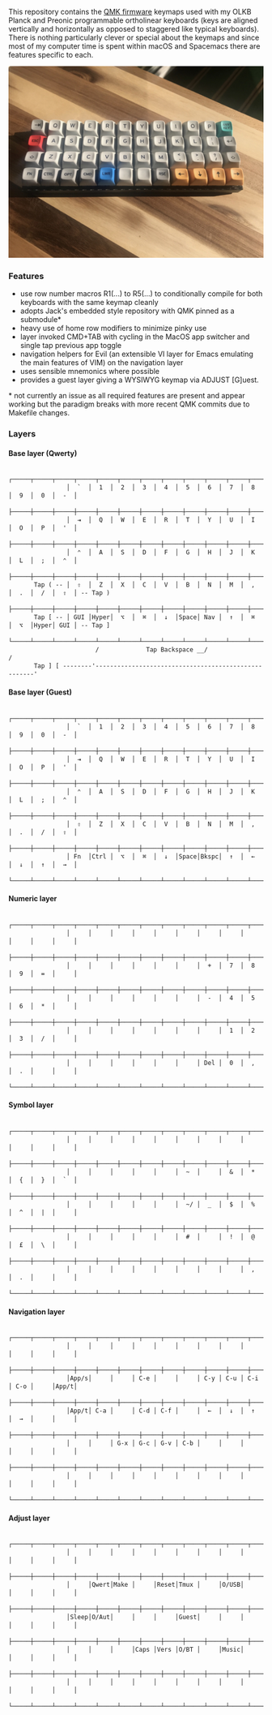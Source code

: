 This repository contains the [QMK firmware](https://github.com/qmk/qmk_firmware) keymaps used with my OLKB Planck and Preonic programmable ortholinear keyboards (keys are aligned vertically and horizontally as opposed to staggered like typical keyboards).  There is nothing particularly clever or special about the keymaps and since most of my computer time is spent within macOS and Spacemacs there are features specific to each. 

![Lo-pro Planck with MT3 /dev/tty keycaps photo](/planck.jpeg)

### Features

- use row number macros R1(...) to R5(...) to conditionally compile for both keyboards with the same keymap cleanly
- adopts Jack's embedded style repository with QMK pinned as a submodule*
- heavy use of home row modifiers to minimize pinky use
- layer invoked CMD+TAB with cycling in the MacOS app switcher and single tap previous app toggle
- navigation helpers for Evil (an extensible VI layer for Emacs emulating the main features of VIM) on the navigation layer
- uses sensible mnemonics where possible
- provides a guest layer giving a WYSIWYG keymap via ADJUST [G]uest.

&ast; not currently an issue as all required features are present and appear working but the paradigm breaks with more recent QMK commits due to Makefile changes.

### Layers

#### Base layer (Qwerty)
```
                ┌─────┬─────┬─────┬─────┬─────┬─────┬─────┬─────┬─────┬─────┬─────┬─────┐
                │  `  │  1  │  2  │  3  │  4  │  5  │  6  │  7  │  8  │  9  │  0  │  -  │
                ├─────┼─────┼─────┼─────┼─────┼─────┼─────┼─────┼─────┼─────┼─────┼─────┤
                │  ⇥  │  Q  │  W  │  E  │  R  │  T  │  Y  │  U  │  I  │  O  │  P  │  '  │
                ├─────┼─────┼─────┼─────┼─────┼─────┼─────┼─────┼─────┼─────┼─────┼─────┤
                │  ⌃  │  A  │  S  │  D  │  F  │  G  │  H  │  J  │  K  │  L  │  ;  │  ⌃  │
                ├─────┼─────┼─────┼─────┼─────┼─────┼─────┼─────┼─────┼─────┼─────┼─────┤
       Tap ( -- │  ⇧  │  Z  │  X  │  C  │  V  │  B  │  N  │  M  │  ,  │  .  │  /  │  ⇧  │ -- Tap )
                ├─────┼─────┼─────┼─────┼─────┼─────┼─────┼─────┼─────┼─────┼─────┼─────┤
       Tap [ -- │ GUI │Hyper│  ⌥  │  ⌘  │  ↓  │Space│ Nav │  ↑  │  ⌘  │  ⌥  │Hyper│ GUI │ -- Tap ]
                └─────┴─────┴─────┴─────┴─────┴─────┴─────┴─────┴─────┴─────┴─────┴─────┘
                        /             Tap Backspace __/                       /
       Tap ] [ --------'-----------------------------------------------------'
```

#### Base layer (Guest)
```
                ┌─────┬─────┬─────┬─────┬─────┬─────┬─────┬─────┬─────┬─────┬─────┬─────┐
                │  `  │  1  │  2  │  3  │  4  │  5  │  6  │  7  │  8  │  9  │  0  │  -  │
                ├─────┼─────┼─────┼─────┼─────┼─────┼─────┼─────┼─────┼─────┼─────┼─────┤
                │  ⇥  │  Q  │  W  │  E  │  R  │  T  │  Y  │  U  │  I  │  O  │  P  │  '  │
                ├─────┼─────┼─────┼─────┼─────┼─────┼─────┼─────┼─────┼─────┼─────┼─────┤
                │  ⌃  │  A  │  S  │  D  │  F  │  G  │  H  │  J  │  K  │  L  │  ;  │  ⌃  │
                ├─────┼─────┼─────┼─────┼─────┼─────┼─────┼─────┼─────┼─────┼─────┼─────┤
                │  ⇧  │  Z  │  X  │  C  │  V  │  B  │  N  │  M  │  ,  │  .  │  /  │  ⇧  │
                ├─────┼─────┼─────┼─────┼─────┼─────┼─────┼─────┼─────┼─────┼─────┼─────┤
                │ Fn  │Ctrl │  ⌥  │  ⌘  │  ↓  │Space│Bkspc│  ↑  │  ←  │  ↓  │  ↑  │  →  │
                └─────┴─────┴─────┴─────┴─────┴─────┴─────┴─────┴─────┴─────┴─────┴─────┘
```

#### Numeric layer
```
                ┌─────┬─────┬─────┬─────┬─────┬─────┬─────┬─────┬─────┬─────┬─────┬─────┐
                │     │     │     │     │     │     │     │     │     │     │     │     │
                ├─────┼─────┼─────┼─────┼─────┼─────┼─────┼─────┼─────┼─────┼─────┼─────┤
                │     │     │     │     │     │     │  +  │  7  │  8  │  9  │  =  │     │
                ├─────┼─────┼─────┼─────┼─────┼─────┼─────┼─────┼─────┼─────┼─────┼─────┤
                │     │     │     │     │     │     │  -  │  4  │  5  │  6  │  *  │     │
                ├─────┼─────┼─────┼─────┼─────┼─────┼─────┼─────┼─────┼─────┼─────┼─────┤
                │     │     │     │     │     │     │     │  1  │  2  │  3  │  /  │     │
                ├─────┼─────┼─────┼─────┼─────┼─────┼─────┼─────┼─────┼─────┼─────┼─────┤
                │     │     │     │     │     │     │ Del │  0  │  ,  │  .  │     │     │
                └─────┴─────┴─────┴─────┴─────┴─────┴─────┴─────┴─────┴─────┴─────┴─────┘
```

#### Symbol layer
```
                ┌─────┬─────┬─────┬─────┬─────┬─────┬─────┬─────┬─────┬─────┬─────┬─────┐
                │     │     │     │     │     │     │     │     │     │     │     │     │
                ├─────┼─────┼─────┼─────┼─────┼─────┼─────┼─────┼─────┼─────┼─────┼─────┤
                │     │     │     │     │     │  ~  │     │  &  │  *  │  {  │  }  │  `  │
                ├─────┼─────┼─────┼─────┼─────┼─────┼─────┼─────┼─────┼─────┼─────┼─────┤
                │     │     │     │     │     │  ~/ │  _  │  $  │  %  │  ^  │  |  │     │
                ├─────┼─────┼─────┼─────┼─────┼─────┼─────┼─────┼─────┼─────┼─────┼─────┤
                │     │     │     │     │     │  #  │     │  !  │  @  │  £  │  \  │     │
                ├─────┼─────┼─────┼─────┼─────┼─────┼─────┼─────┼─────┼─────┼─────┼─────┤
                │     │     │     │     │     │     │     │     │  ,  │  .  │     │     │
                └─────┴─────┴─────┴─────┴─────┴─────┴─────┴─────┴─────┴─────┴─────┴─────┘
```

#### Navigation layer
```
                ┌─────┬─────┬─────┬─────┬─────┬─────┬─────┬─────┬─────┬─────┬─────┬─────┐
                │     │     │     │     │     │     │     │     │     │     │     │     │
                ├─────┼─────┼─────┼─────┼─────┼─────┼─────┼─────┼─────┼─────┼─────┼─────┤
                │App/s│     │     │ C-e │     │     │ C-y │ C-u │ C-i │ C-o │     │App/t│
                ├─────┼─────┼─────┼─────┼─────┼─────┼─────┼─────┼─────┼─────┼─────┼─────┤
                │App/t│ C-a │     │ C-d │ C-f │     │  ←  │  ↓  │  ↑  │  →  │     │     │
                ├─────┼─────┼─────┼─────┼─────┼─────┼─────┼─────┼─────┼─────┼─────┼─────┤
                │     │     │ G-x │ G-c │ G-v │ C-b │     │     │     │     │     │     │
                ├─────┼─────┼─────┼─────┼─────┼─────┼─────┼─────┼─────┼─────┼─────┼─────┤
                │     │     │     │     │     │     │     │     │     │     │     │     │
                └─────┴─────┴─────┴─────┴─────┴─────┴─────┴─────┴─────┴─────┴─────┴─────┘
```

#### Adjust layer
```
                ┌─────┬─────┬─────┬─────┬─────┬─────┬─────┬─────┬─────┬─────┬─────┬─────┐
                │     │     │     │     │     │     │     │     │     │     │     │     │
                ├─────┼─────┼─────┼─────┼─────┼─────┼─────┼─────┼─────┼─────┼─────┼─────┤
                │     │Qwert│Make │     │Reset│Tmux │     │O/USB│     │     │     │     │
                ├─────┼─────┼─────┼─────┼─────┼─────┼─────┼─────┼─────┼─────┼─────┼─────┤
                │Sleep│O/Aut│     │     │     │Guest│     │     │     │     │     │     │
                ├─────┼─────┼─────┼─────┼─────┼─────┼─────┼─────┼─────┼─────┼─────┼─────┤
                │     │     │     │Caps │Vers │O/BT │     │Music│     │     │     │     │
                ├─────┼─────┼─────┼─────┼─────┼─────┼─────┼─────┼─────┼─────┼─────┼─────┤
                │     │     │     │     │     │     │     │     │     │     │     │     │
                └─────┴─────┴─────┴─────┴─────┴─────┴─────┴─────┴─────┴─────┴─────┴─────┘
```

